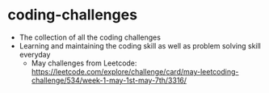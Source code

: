 # coding-challenges
- The collection of all the coding challenges
- Learning and maintaining the coding skill as well as problem solving skill everyday
  - May challenges from Leetcode: https://leetcode.com/explore/challenge/card/may-leetcoding-challenge/534/week-1-may-1st-may-7th/3316/


